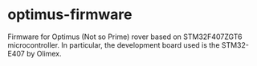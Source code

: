 # optimus-firmware
Firmware for Optimus (Not so Prime) rover based on STM32F407ZGT6 microcontroller. In particular, the development board used is the STM32-E407 by Olimex.
